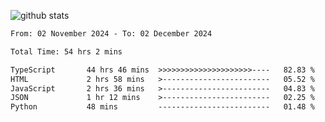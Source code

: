 
![github stats](https://github-readme-stats.vercel.app/api?username=realmahd1&show_icons=true&theme=codeSTACKr&hide_rank=true&count_private=true)

<!--START_SECTION:waka-->

```txt
From: 02 November 2024 - To: 02 December 2024

Total Time: 54 hrs 2 mins

TypeScript       44 hrs 46 mins  >>>>>>>>>>>>>>>>>>>>>----   82.83 %
HTML             2 hrs 58 mins   >------------------------   05.52 %
JavaScript       2 hrs 36 mins   >------------------------   04.83 %
JSON             1 hr 12 mins    >------------------------   02.25 %
Python           48 mins         -------------------------   01.48 %
```

<!--END_SECTION:waka-->
